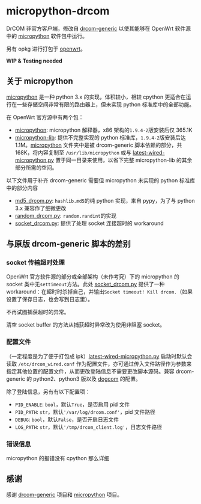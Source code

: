 # micropython-drcom

DrCOM 非官方客户端，修改自 [drcom-generic](https://github.com/drcoms/drcom-generic) 以使其能够在 OpenWrt 软件源中的 [micropython](https://github.com/micropython/micropython) 软件包中运行。

另有 opkg 进行打包于 [openwrt](openwrt)。

**WIP & Testing needed**

## 关于 micropython

[micropython](https://github.com/micropython/micropython) 是一种 python 3.x 的实现，体积较小，相较 cpython 更适合在运行在一些存储空间非常有限的路由器上，但未实现 python 标准库中的全部功能。

在 OpenWrt 官方源中有两个包：

- [micropython](https://openwrt.org/packages/pkgdata/micropython): micropython 解释器，x86 架构的`1.9.4-2`版安装后仅 365.1K
- [micropython-lib](https://openwrt.org/packages/pkgdata/micropython-lib): 提供不完整实现的 python 标准库，`1.9.4-2`版安装后达 1.1M。[micropython](micropython) 文件夹中是被 drcom-generic 脚本依赖的部分，共 168K，将内容复制至 `/usr/lib/micropython` 或与 [latest-wired-micropython.py](latest-wired-micropython.py) 置于同一目录来使用，以省下完整 micropython-lib 的其余部分所需的空间。

以下文件用于补齐 drcom-generic 需要但 micropython 未实现的 python 标准库中的部分内容

- [md5\_drcom.py](md5_drcom.py): `hashlib.md5`的纯 python 实现，来自 pypy，为了与 python 3.x 兼容作了细微更改
- [random\_drcom.py](random_drcom.py): `random.randint`的实现
- [socket\_drcom.py](socket_drcom,py): 提供了处理 socket 连接超时的 workaround

## 与原版 drcom-generic 脚本的差别

### socket 传输超时处理

OpenWrt 官方软件源的部分或全部架构（未作考究）下的 micropython 的 socket 类中无`settimeout`方法。此处 [socket\_drcom.py](socket_drcom.py) 提供了一种 workaround：在超时时杀掉自己，并输出`Socket timeout! Kill drcom.`（如果设置了保存日志，也会写到日志里）。

不再试图捕获超时的异常。

清空 socket buffer 的方法从捕获超时异常改为使用非阻塞 socket。

### 配置文件

（一定程度是为了便于打包成 ipk）[latest-wired-micropython.py](latest-wired-micropython.py) 启动时默认会读取 `/etc/drcom_wired.conf` 作为配置文件，亦可通过传入文件路径作为参数来指定其他位置的配置文件，从而更改登陆信息不需要更改脚本源码。兼容 drcom-generic 的 python2、python3 版以及 [dogcom](https://github.com/mchome/dogcom) 的配置。

除了登陆信息，另有有以下配置项：

- `PID_ENABLE`: `bool`，默认`True`，是否启用 pid 文件
- `PID_PATH`: `str`，默认`'/var/log/drcom.conf'`，pid 文件路径
- `DEBUG`: `bool`，默认`False`，是否开启日志文件
- `LOG_PATH`: `str`，默认`'/tmp/drcom_client.log'`，日志文件路径

### 错误信息

micropython 的报错没有 cpython 那么详细

## 感谢

感谢 [drcom-generic](https://github.com/micropython/micropython) 项目和 [micropython](https://github.com/micropython/micropython) 项目。
